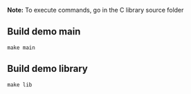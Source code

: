 **Note:** To execute commands, go in the C library source folder


Build demo main
---------------

```shell
make main
```

Build demo library
------------------

```shell
make lib
```
